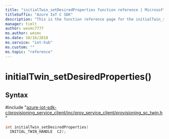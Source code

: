 ```yaml
---                             
title: "initialTwin_setDesiredProperties function reference | Microsoft Docs" 
titleSuffix: "Azure IoT C SDK"            
description: "This is the function reference page for the initialTwin_setDesiredProperties() function in the Azure IoT C SDK. This SDK is used with Azure IoT Hub and Azure IoT Hub Device Provisioning Service"            
manager: timlt                 
author: wesmc7777              
ms.author: wesmc               
ms.date: 10/16/2018                    
ms.service: "iot-hub"             
ms.custom: ""                
ms.topic: "reference"        
---                            
```


# initialTwin_setDesiredProperties()

## Syntax

\#include "[azure-iot-sdk-c/provisioning_service_client/inc/prov_service_client/provisioning_sc_twin.h](../provisioning-sc-twin-h.md)"  
```C
int initialTwin_setDesiredProperties(
  INITIAL_TWIN_HANDLE  C2);
```

